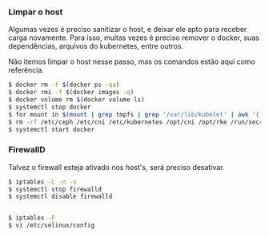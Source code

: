
### Limpar o host
Algumas vezes é preciso sanitizar o host, e deixar ele apto para receber carga novamente. Para isso, muitas vezes é preciso remover o docker, suas dependências, arquivos do kubernetes, entre outros.

Não itemos limpar o host nesse passo, mas os comandos estão aqui como referência.
```sh
$ docker rm -f $(docker ps -qa)
$ docker rmi -f $(docker images -q)
$ docker volume rm $(docker volume ls)
$ systemctl stop docker
$ for mount in $(mount | grep tmpfs | grep '/var/lib/kubelet' | awk '{ print $3 }') /var/lib/kubelet /var/lib/rancher; do umount $mount; done
$ rm -rf /etc/ceph /etc/cni /etc/kubernetes /opt/cni /opt/rke /run/secrets/kubernetes.io /run/calico /run/flannel /var/lib/calico /var/lib/etcd /var/lib/cni /var/lib/kubelet /var/lib/rancher/rke/log /var/log/containers /var/log/pods /var/run/calico /opt/rancher
$ systemctl start docker
```


### FirewallD
Talvez o firewall esteja ativado nos host's, será preciso desativar.
```sh
$ iptables -L -n -v
$ systemctl stop firewalld
$ systemctl disable firewalld


$ iptables -F
$ vi /etc/selinux/config
```
